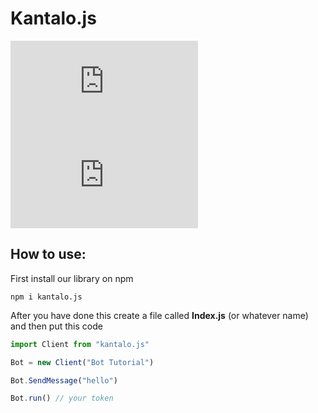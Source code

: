# Kantalo.js

![npm](https://img.shields.io/npm/v/kantalo.js)
![npm](https://img.shields.io/npm/dm/kantalo.js)

## How to use:

First install our library on npm

```shell
npm i kantalo.js
```

After you have done this create a file called **Index.js** (or whatever name) and then put this code

```js
import Client from "kantalo.js"

Bot = new Client("Bot Tutorial")

Bot.SendMessage("hello")

Bot.run() // your token
```